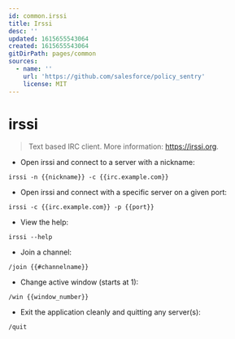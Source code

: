 ```yaml
---
id: common.irssi
title: Irssi
desc: ''
updated: 1615655543064
created: 1615655543064
gitDirPath: pages/common
sources:
  - name: ''
    url: 'https://github.com/salesforce/policy_sentry'
    license: MIT
---
```

# irssi

> Text based IRC client.
> More information: <https://irssi.org>.

- Open irssi and connect to a server with a nickname:

`irssi -n {{nickname}} -c {{irc.example.com}}`

- Open irssi and connect with a specific server on a given port:

`irssi -c {{irc.example.com}} -p {{port}}`

- View the help:

`irssi --help`

- Join a channel:

`/join {{#channelname}}`

- Change active window (starts at 1):

`/win {{window_number}}`

- Exit the application cleanly and quitting any server(s):

`/quit`

